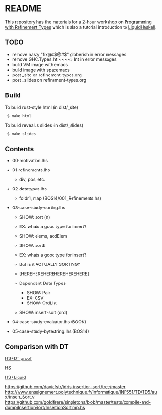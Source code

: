 README
======

This repository has the materials for a 2-hour workshop on
[Programming with Refinement Types](http://www.refinement-types.org)
which is also a tutorial introduction to [LiquidHaskell](https://github.com/ucsd-progsys/liquidhaskell).

TODO
----

- remove nasty "fix@#$@#$" gibberish in error messages
- remove GHC.Types.Int ~~~~> Int     in error messages
- build VM image with emacs 
- build image with spacemacs
- post _site   on refinement-types.org
- post _slides on refinement-types.org


Build
-----

To build rust-style html (in dist/_site)

     $ make html

To build reveal.js slides (in dist/_slides)

     $ make slides

Contents
--------

+ 00-motivation.lhs

+ 01-refinements.lhs
    + div, pos, etc.

+ 02-datatypes.lhs
    + foldr1, map  (BOS14/001_Refinements.hs)

+ 03-case-study-sorting.lhs
    - SHOW: sort (n)
    - EX: whats a good type for insert?
    - SHOW: elems, addElem
    - SHOW: sortE
    - EX: whats a good type for insert?
    - But is it ACTUALLY SORTING?

    - [HEREHEREHEREHEREHEREHERE]
    - Dependent Data Types
      - SHOW: Pair
      - EX:   CSV
      - SHOW: OrdList 
    - SHOW: insert-sort (ord)
    
+ 04-case-study-evaluator.lhs (BOOK)

- 05-case-study-bytestring.lhs (BOS14)


Comparison with DT
------------------

[HS+DT proof](https://github.com/jstolarek/dep-typed-wbl-heaps-hs/blob/master/src/TwoPassMerge/CombinedProofs.hs#L68)

[HS](https://github.com/jstolarek/dep-typed-wbl-heaps-hs/blob/master/src/TwoPassMerge/NoProofs.hs#L96)

[HS+Liquid](https://github.com/ucsd-progsys/liquidhaskell/blob/master/tests/pos/WBL.hs#L129)


https://github.com/davidfstr/idris-insertion-sort/tree/master
http://www.enseignement.polytechnique.fr/informatique/INF551/TD/TD5/aux/Insert_Sort.v
https://github.com/goldfirere/singletons/blob/master/tests/compile-and-dump/InsertionSort/InsertionSortImp.hs
